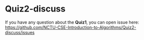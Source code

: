 # Quiz2-discuss
If you have any question about the **Quiz1**, you can open issue here:  
https://github.com/NCTU-CSE-Introduction-to-Algorithms/Quiz2-discuss/issues

